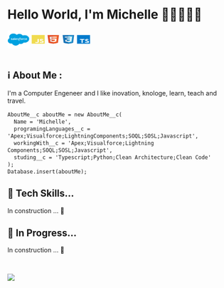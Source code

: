 # Hello World, I'm Michelle 👋🏾👩🏾‍💻 
<div style="display: inline_block">
  <img align="center" alt="Michelle-Js" height="40" width="50" src="https://raw.githubusercontent.com/devicons/devicon/master/icons/salesforce/salesforce-plain.svg">
  <img align="center" alt="Michelle-Js" height="20" width="30" src="https://raw.githubusercontent.com/devicons/devicon/master/icons/javascript/javascript-plain.svg">
  <img align="center" alt="Michelle-HTML" height="20" width="30" src="https://raw.githubusercontent.com/devicons/devicon/master/icons/html5/html5-original.svg">
  <img align="center" alt="Michelle-CSS" height="20" width="30" src="https://raw.githubusercontent.com/devicons/devicon/master/icons/css3/css3-original.svg">
   <img align="center" alt="Michelle-Js" height="20" width="30" src="https://raw.githubusercontent.com/devicons/devicon/master/icons/typescript/typescript-plain.svg">
</div><br>

<h2> ℹ️ About Me : </h2>

I'm a Computer Engeneer and I like inovation, knologe, learn, teach and travel.

```Apex
AboutMe__c aboutMe = new AboutMe__c(
  Name = 'Michelle',
  programingLanguages__c = 'Apex;Visualforce;LightningComponents;SOQL;SOSL;Javascript',
  workingWith__c = 'Apex;Visualforce;Lightning Components;SOQL;SOSL;Javascript',
  studing__c = 'Typescript;Python;Clean Architecture;Clean Code'
);
Database.insert(aboutMe);
```

<h2> 🚀 Tech Skills... </h2>

In construction ... 🚧

<h2> 🚧 In Progress... </h2>

In construction ... 🚧

<br><div> 
  <a href="https://www.linkedin.com/in/michelle-pacheco-48480432" target="_blank"><img src="https://img.shields.io/badge/-LinkedIn-%230077B5?style=for-the-badge&logo=linkedin&logoColor=white" target="_blank"></a> 
</div>
